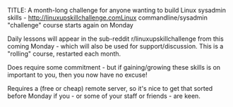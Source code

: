 TITLE: A month-long challenge for anyone wanting to build Linux sysadmin skills - http://linuxupskillchallenge.comLinux commandline/sysadmin "challenge" course starts again on Monday

Daily lessons will appear in the sub-reddit r/linuxupskillchallenge from this coming Monday - which will also be used for support/discussion. This is a "rolling" course, restarted each month.

Does require some commitment - but if gaining/growing these skills is on important to you, then you now have no excuse! 

Requires a (free or cheap) remote server, so it's nice to get that sorted before Monday if you - or some of your staff or friends - are keen.
